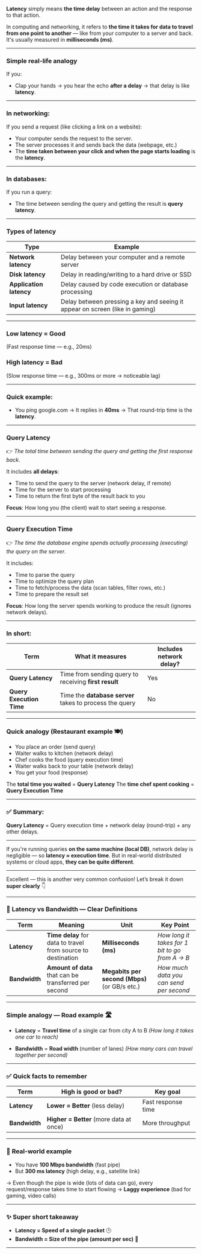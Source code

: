 **Latency** simply means **the time delay** between an action and the response to that action.

In computing and networking, it refers to **the time it takes for data to travel from one point to another** — like from your computer to a server and back.
It's usually measured in **milliseconds (ms)**.

---

### Simple real-life analogy

If you:

* Clap your hands → you hear the echo **after a delay** → that delay is like **latency**.

---

### In **networking**:

If you send a request (like clicking a link on a website):

* Your computer sends the request to the server.
* The server processes it and sends back the data (webpage, etc.)
* The **time taken between your click and when the page starts loading** is the **latency**.

---

### In **databases**:

If you run a query:

* The time between sending the query and getting the result is **query latency**.

---

### Types of latency

| Type                    | Example                                                                      |
| ----------------------- | ---------------------------------------------------------------------------- |
| **Network latency**     | Delay between your computer and a remote server                              |
| **Disk latency**        | Delay in reading/writing to a hard drive or SSD                              |
| **Application latency** | Delay caused by code execution or database processing                        |
| **Input latency**       | Delay between pressing a key and seeing it appear on screen (like in gaming) |

---

### **Low latency = Good**

(Fast response time — e.g., 20ms)

### **High latency = Bad**

(Slow response time — e.g., 300ms or more → noticeable lag)

---

### Quick example:

* You ping google.com → It replies in **40ms** → That round-trip time is the **latency**.

---

### **Query Latency**

👉 *The total time between sending the query and getting the first response back*.

It includes **all delays**:

* Time to send the query to the server (network delay, if remote)
* Time for the server to start processing
* Time to return the first byte of the result back to you

**Focus**: How long you (the client) wait to start seeing a response.

---

### **Query Execution Time**

👉 *The time the database engine spends actually processing (executing) the query on the server*.

It includes:

* Time to parse the query
* Time to optimize the query plan
* Time to fetch/process the data (scan tables, filter rows, etc.)
* Time to prepare the result set

**Focus**: How long the server spends working to produce the result (ignores network delays).

---

### In short:

| Term                     | What it measures                                        | Includes network delay? |
| ------------------------ | ------------------------------------------------------- | ----------------------- |
| **Query Latency**        | Time from sending query to receiving **first result**   | Yes                     |
| **Query Execution Time** | Time the **database server** takes to process the query | No                      |

---

### Quick analogy (Restaurant example 🍽️)

* You place an order (send query)
* Waiter walks to kitchen (network delay)
* Chef cooks the food (query execution time)
* Waiter walks back to your table (network delay)
* You get your food (response)

The **total time you waited** = **Query Latency**
The **time chef spent cooking** = **Query Execution Time**

---

### ✅ Summary:

**Query Latency** = Query execution time + network delay (round-trip) + any other delays.

---

If you're running queries **on the same machine (local DB)**, network delay is negligible — so **latency ≈ execution time**.
But in real-world distributed systems or cloud apps, **they can be quite different**.

---

Excellent — this is another very common confusion! Let’s break it down **super clearly** 👇

---

### 🚀 **Latency vs Bandwidth — Clear Definitions**

| Term          | Meaning                                                      | Unit                                          | Key Point                                      |
| ------------- | ------------------------------------------------------------ | --------------------------------------------- | ---------------------------------------------- |
| **Latency**   | **Time delay** for data to travel from source to destination | **Milliseconds (ms)**                         | *How long it takes for 1 bit to go from A → B* |
| **Bandwidth** | **Amount of data** that can be transferred per second        | **Megabits per second (Mbps)** (or GB/s etc.) | *How much data you can send per second*        |

---

### **Simple analogy — Road example 🛣️**

* **Latency** = **Travel time** of a single car from city A to B
  *(How long it takes one car to reach)*

* **Bandwidth** = **Road width** (number of lanes)
  *(How many cars can travel together per second)*

---

### ✅ **Quick facts to remember**

| Term          | High is good or bad?                    | Key goal           |
| ------------- | --------------------------------------- | ------------------ |
| **Latency**   | **Lower = Better** (less delay)         | Fast response time |
| **Bandwidth** | **Higher = Better** (more data at once) | More throughput    |

---

### 📱 **Real-world example**

* You have **100 Mbps bandwidth** (fast pipe)
* But **300 ms latency** (high delay, e.g., satellite link)

→ Even though the pipe is wide (lots of data can go), every request/response takes time to start flowing → **Laggy experience** (bad for gaming, video calls)

---

### ✨ **Super short takeaway**

* **Latency = Speed of a single packet** 🕒
* **Bandwidth = Size of the pipe (amount per sec)** 📶

---
